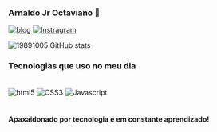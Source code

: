
### Arnaldo Jr Octaviano 🖖
[![blog](https://img.shields.io/badge/LinkedIn-0077B5?style=for-the-badge&logo=linkedin&logoColor=white)](https://www.linkedin.com/in/arnaldo-junior-octaviano-365ab673/)
[![Instragram](https://img.shields.io/badge/Instagram-E4405F?style=for-the-badge&logo=instagram&logoColor=white)](https://www.instagram.com/arnaldojroctaviano/)

![19891005 GitHub stats](https://github-readme-stats.vercel.app/api?username=19891005&show_icons=true&theme=dracula)

### Tecnologias que uso no meu dia

<div style="display: inline_block"><br/>
<img align="center" alt="html5" src="https://img.shields.io/badge/HTML5-E34F26?style=for-the-badge&logo=html5&logoColor=white" />
<img align="center" alt="CSS3" src="https://img.shields.io/badge/CSS3-1572B6?style=for-the-badge&logo=css3&logoColor=white" />
<img align="center" alt="Javascript" src="
https://img.shields.io/badge/JavaScript-323330?style=for-the-badge&logo=javascript&logoColor=F7DF1E" />
</div><br/>

#### Apaxaidonado por tecnologia e em constante aprendizado!
